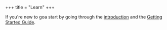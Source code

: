 +++
title = "Learn"
+++

If you're new to goa start by going through the
<a href="introduction">introduction</a> and the
<a href="getting-started">Getting Started Guide</a>.

